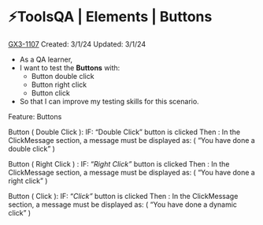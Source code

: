 # ⚡️ToolsQA | Elements | Buttons

[GX3-1107](https://upexgalaxy30.atlassian.net/browse/GX3-1107) Created: 3/1/24 Updated: 3/1/24

-   As a QA learner,
-   I want to test the **Buttons** with:
    -   Button double click
    -   Button right click
    -   Button click
-   So that I can improve my testing skills for this scenario.

Feature: Buttons

Button ( Double Click ): IF: “Double Click” button is clicked Then : In the ClickMessage section, a message must be displayed as: ( “You have done a
double click” )

Button ( Right Click ) : IF: “_Right Click”_ button is clicked Then : In the ClickMessage section, a message must be displayed as: ( “You have done a
right click” )

Button ( Click ): IF: “_Click”_ button is clicked Then : In the ClickMessage section, a message must be displayed as: ( “You have done a dynamic
click” )
